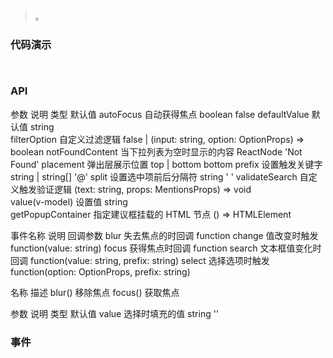 #   

>  。


###  代码演示

```
 
```

### API
参数	说明	类型	默认值
autoFocus	自动获得焦点	boolean	false
defaultValue	默认值	string	
filterOption	自定义过滤逻辑	false | (input: string, option: OptionProps) => boolean	
notFoundContent	当下拉列表为空时显示的内容	ReactNode	'Not Found'
placement	弹出层展示位置	top | bottom	bottom
prefix	设置触发关键字	string | string[]	'@'
split	设置选中项前后分隔符	string	' '
validateSearch	自定义触发验证逻辑	(text: string, props: MentionsProps) => void	
value(v-model)	设置值	string	
getPopupContainer	指定建议框挂载的 HTML 节点	() => HTMLElement	



事件名称	说明	回调参数
blur	失去焦点的时回调	function
change	值改变时触发	function(value: string)
focus	获得焦点时回调	function
search	文本框值变化时回调	function(value: string, prefix: string)
select	选择选项时触发	function(option: OptionProps, prefix: string)



名称	描述
blur()	移除焦点
focus()	获取焦点


参数	说明	类型	默认值
value	选择时填充的值	string	''
 


### 事件

 

